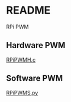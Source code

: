 # README

RPi PWM

##  Hardware PWM

[RPiPWMH.c](RPiPWMH.c)

## Software PWM

[RPiPWMS.py](RPiPWMS.py)
